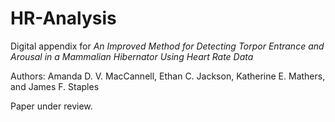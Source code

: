 # HR-Analysis
Digital appendix for *An Improved Method for Detecting Torpor Entrance and Arousal in a Mammalian Hibernator Using Heart Rate Data*

Authors: Amanda D. V. MacCannell, Ethan C. Jackson, Katherine E. Mathers, and James F. Staples

Paper under review.
